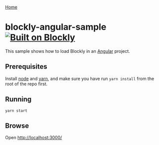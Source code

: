 [Home](../README.md)

# blockly-angular-sample [![Built on Blockly](https://tinyurl.com/built-on-blockly)](https://github.com/google/blockly)

This sample shows how to load Blockly in an [Angular](https://angular.io/) project.

## Prerequisites

Install [node](https://nodejs.org/) and [yarn](https://yarnpkg.com/), and make sure you have run `yarn install` from the root of the repo first.

## Running

```
yarn start
```

## Browse

Open [http://localhost:3000/](http://localhost:3000/)